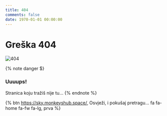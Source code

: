 ```yaml
---
title: 404
comments: false
date: 1970-01-01 00:00:00
---
```


# Greška 404

<div class="text-center">

![404](/fragments/images/404.png)

{%  note  danger  $}
### Uuuups!
Stranica koju tražiš nije tu...
{%  endnote %}

{% btn https://sky.monkeyshub.space/, Osvježi, i pokušaj pretragu... fa fa-home fa-fw fa-lg,  prva %}

</div>
